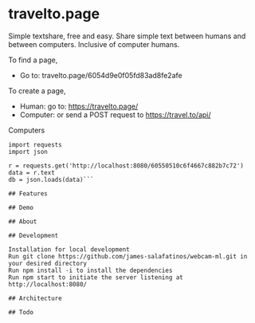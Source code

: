 # travelto.page

Simple textshare, free and easy. Share simple text between humans and between computers. Inclusive of computer humans.

To find a page,

- Go to: travelto.page/6054d9e0f05fd83ad8fe2afe

To create a page,

- Human: go to: https://travelto.page/
- Computer: or send a POST request to https://travel.to/api/

Computers

````import pandas as pd
import requests
import json

r = requests.get('http://localhost:8080/60550510c6f4667c882b7c72')
data = r.text
db = json.loads(data)```

## Features

## Demo

## About

## Development

Installation for local development
Run git clone https://github.com/james-salafatinos/webcam-ml.git in your desired directory
Run npm install -i to install the dependencies
Run npm start to initiate the server listening at http://localhost:8080/

## Architecture

## Todo
````
